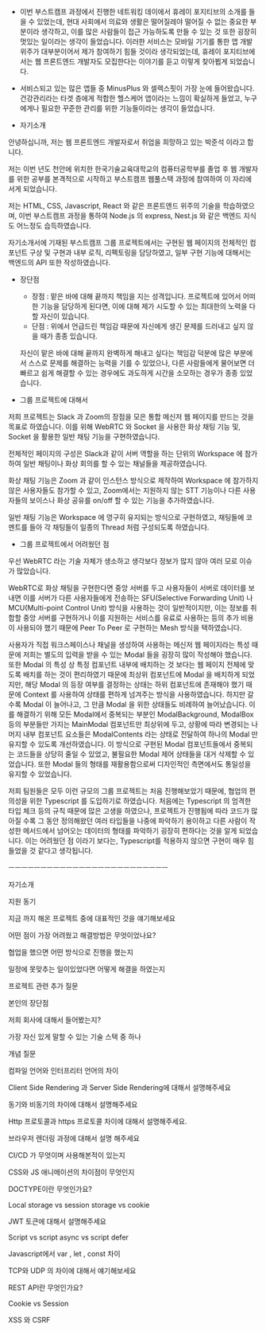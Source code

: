 - 이번 부스트캠프 과정에서 진행한 네트워킹 데이에서 휴레이 포지티브의 소개를 들을 수 있었는데, 현대 사회에서 의료와 생활은 떨어질레야 떨어질 수 없는 중요한 부분이라 생각하고, 이를 많은 사람들이 접근 가능하도록 만들 수 있는 것 또한 굉장히 멋있는 일이라는 생각이 들었습니다. 
이러한 서비스는 모바일 기기를 통한 앱 개발 위주가 대부분이어서 제가 참여하기 힘들 것이라 생각되었는데, 휴레이 포지티브에서는 웹 프론트엔드 개발자도 모집한다는 이야기를 듣고 이렇게 찾아뵙게 되었습니다.
- 서비스되고 있는 많은 앱들 중 MinusPlus 와 셀렉스핏이 가장 눈에 들어왔습니다. 건강관리라는 타겟 층에게 적합한 헬스케어 앱이라는 느낌이 확실하게 들었고, 누구에게나 필요한 꾸준한 관리를 위한 기능들이라는 생각이 들었습니다.

- 자기소개

안녕하십니까, 저는  웹 프론트엔드 개발자로서 취업을 희망하고 있는 박준석 이라고 합니다. 

 저는 이번 년도 천안에 위치한 한국기술교육대학교의 컴퓨터공학부를 졸업 후 웹 개발자를 위한 공부를 본격적으로 시작하고 부스트캠프 웹풀스택 과정에 참여하여 이 자리에 서게 되었습니다. 

저는 HTML, CSS, Javascript, React 와 같은 프론트엔드 위주의 기술을 학습하였으며, 이번 부스트캠프 과정을 통하여 Node.js 의 express, Nest.js 와 같은 백엔드 지식도 어느정도 습득하였습니다.

자기소개서에 기재된 부스트캠프 그룹 프로젝트에서는 구현된 웹 페이지의 전체적인 컴포넌트 구상 및 구현과 내부 로직, 리펙토링을 담당하였고, 일부 구현 기능에 대해서는 백엔드의 API 또한 작성하였습니다.

- 장단점
    - 장점 : 맡은 바에 대해 끝까지 책임을 지는 성격입니다. 프로젝트에 있어서 어떠한 기능을 담당하게 된다면, 이에 대해 제가 시도할 수 있는 최대한의 노력을 다 할 자신이 있습니다.
    - 단점 : 위에서 언급드린 책임감 때문에 자신에게 생긴 문제를 드러내고 싶지 않을 때가 종종 있습니다.
    
    자신이 맡은 바에 대해 끝까지 완벽하게 해내고 싶다는 책임감 덕분에 많은 부분에서 스스로 문제를 해결하는 능력을 기를 수 있었으나, 다른 사람들에게 물어보면 더 빠르고 쉽게 해결할 수 있는 경우에도 과도하게 시간을 소모하는 경우가 종종 있었습니다.
    

- 그룹 프로젝트에 대해서

저희 프로젝트는 Slack 과 Zoom의 장점을 모은 통합 메신저 웹 페이지를 만드는 것을 목표로 하였습니다. 이를 위해 WebRTC 와 Socket 을 사용한 화상 채팅 기능 및, Socket 을 활용한 일반 채팅 기능을 구현하였습니다. 

전체적인 페이지의 구성은 Slack과 같이 서버 역할을 하는 단위의 Workspace 에 참가하여 일반 채팅이나 화상 회의를 할 수 있는 채널들을 제공하였습니다. 

 화상 채팅 기능은 Zoom 과 같이 인스턴스 방식으로 제작하여 Workspace 에 참가하지 않은 사용자들도 참가할 수 있고, Zoom에서는 지원하지 않는 STT 기능이나 다른 사용자들의 보이스나 화상 공유를 on/off 할 수 있는 기능을 추가하였습니다.

일반 채팅 기능은 Workspace 에 영구히 유지되는 방식으로 구현하였고, 채팅들에 코멘트를 들아 각 채팅들이 일종의 Thread 처럼 구성되도록 하였습니다.

- 그룹 프로젝트에서 어려웠던 점

우선 WebRTC 라는 기술 자체가 생소하고 생각보다 정보가 많지 않아 여러 모로 이슈가 많았습니다.

WebRTC로 화상 채팅을 구현한다면 중앙 서버를 두고 사용자들이 서버로 데이터를 보내면 이를 서버가 다른 사용자들에게 전송하는 SFU(Selective Forwarding Unit) 나 MCU(Multi-point Control Unit) 방식을 사용하는 것이 일반적이지만, 이는 정보를 취합할 중앙 서버를 구현하거나 이를 지원하는 서비스를 유료로 사용하는 등의 추가 비용이 사용되야 했기 때문에 Peer To Peer 로 구현하는 Mesh 방식을 택하였습니다. 

사용자가 직접 워크스페이스나 채널을 생성하여 사용하는 메신저 웹 페이지라는 특성 때문에 저희는 별도의 입력을 받을 수 있는 Modal 들을 굉장히 많이 작성해야 했습니다. 
또한 Modal 의 특성 상 특정 컴포넌트 내부에 배치하는 것 보다는 웹 페이지 전체에 맞도록 배치를 하는 것이 편리하였기 때문에 최상위 컴포넌트에 Modal 을 배치하게 되었지만, 해당 Modal 의 등장 여부를 결정하는 상태는 하위 컴포넌트에 존재해야 했기 때문에 Context 를 사용하여 상태를 편하게 넘겨주는 방식을 사용하였습니다. 
 하지만 갈수록 Modal 이 늘어나고, 그 만큼 Modal 을 위한 상태들도 비례하여 늘어났습니다. 
이를 해결하기 위해 모든 Modal에서 중복되는 부분인 ModalBackground, ModalBox 등의 부분들만 가지는 MainModal 컴포넌트만 최상위에 두고, 상황에 따라 변경되는 나머지 내부 컴포넌트 요소들은 ModalContents 라는 상태로 전달하여 하나의 Modal 만 유지할 수 있도록 개선하였습니다. 
 이 방식으로 구현된 Modal 컴포넌트들에서 중복되는 코드들을 상당히 줄일 수 있었고, 불필요한 Modal 제어 상태들을 대거 삭제할 수 있었습니다. 또한 Modal 들의 형태를 재활용함으로써 디자인적인 측면에서도 통일성을 유지할 수 있었습니다.

저희 팀원들은 모두 이런 규모의 그룹 프로젝트는 처음 진행해보았기 때문에, 협업의 편의성을 위한 Typescript 를 도입하기로 하였습니다. 처음에는 Typescript 의 엄격한 타입 체크 등의 규칙 때문에 많은 고생을 하였으나, 프로젝트가 진행됨에 따라 코드가 많아질 수록 그 동안 정의해왔던 여러 타입들을 나중에 파악하기 용이하고 다른 사람이 작성한 메서드에서 넘어오는 데이터의 형태를 파악하기 굉장히 편하다는 것을 알게 되었습니다. 이는 어려웠던 점 이라기 보다는, Typescript를 적용하지 않으면 구현이 매우 힘들었을 것 같다고 생각됩니다.

ㅡㅡㅡㅡㅡㅡㅡㅡㅡㅡㅡㅡㅡㅡㅡㅡㅡㅡㅡㅡㅡㅡㅡㅡㅡ

자기소개


지원 동기


지금 까지 해온 프로젝트 중에 대표적인 것을 얘기해보세요


어떤 점이 가장 어려웠고 해결방법은 무엇이었나요?


협업을 했으면 어떤 방식으로 진행을 했는지


일정에 못맞추는 일이있었다면 어떻게 해결을 하였는지


프로젝트 관련 추가 질문


본인의 장단점


저희 회사에 대해서 들어봤는지?


가장 자신 있게 말할 수 있는 기술 스택 중 하나


개념 질문


컴파일 언어와 인터프리터 언어의 차이


Client Side Rendering 과 Server Side Rendering에 대해서 설명해주세요


동기와 비동기의 차이에 대해서 설명해주세요

Http 프로토콜과 https 프로토콜 차이에 대해서 설명해주세요.


브라우저 렌더링 과정에 대해서 설명 해주세요 


CI/CD 가 무엇이며 사용해본적이 있는지


CSS와 JS 애니메이션의 차이점이 무엇인지


DOCTYPE이란 무엇인가요?


Local storage vs session storage vs cookie


JWT 토큰에 대해서 설명해주세요


Script vs script async vs script defer


Javascript에서 var , let , const 차이


TCP와 UDP 의 차이에 대해서 얘기해보세요


REST API란 무엇인가요?


Cookie vs Session


XSS 와 CSRF
